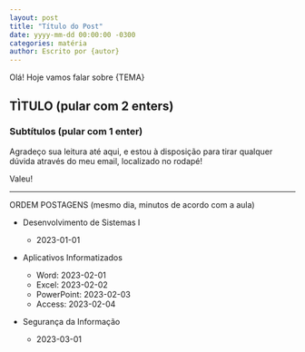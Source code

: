 ```yaml
---
layout: post
title: "Título do Post"
date: yyyy-mm-dd 00:00:00 -0300
categories: matéria
author: Escrito por {autor}
---
```


Olá! Hoje vamos falar sobre {TEMA}

## TÌTULO (pular com 2 enters)

### Subtítulos (pular com 1 enter)

Agradeço sua leitura até aqui, e estou à disposição para tirar qualquer dúvida através do meu email, localizado no rodapé!

Valeu!











--------------------------

ORDEM POSTAGENS (mesmo dia, minutos de acordo com a aula)

- Desenvolvimento de Sistemas I
  - 2023-01-01
  
- Aplicativos Informatizados
  - Word: 2023-02-01
  - Excel: 2023-02-02
  - PowerPoint: 2023-02-03
  - Access: 2023-02-04

- Segurança da Informação
  - 2023-03-01